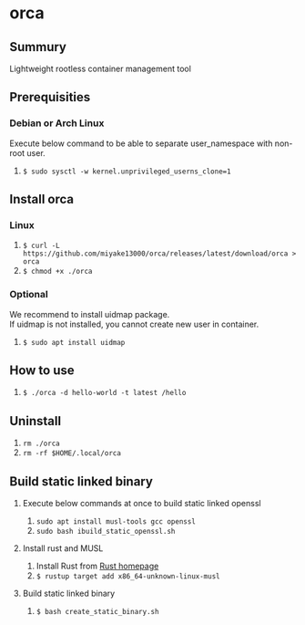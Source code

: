 # orca

## Summury
Lightweight rootless container management tool

## Prerequisities
### Debian or Arch Linux
Execute below command to be able to separate user_namespace with non-root user.  
1. `$ sudo sysctl -w kernel.unprivileged_userns_clone=1`

## Install orca
### Linux
1. `$ curl -L https://github.com/miyake13000/orca/releases/latest/download/orca > orca`
2. `$ chmod +x ./orca`

### Optional
We recommend to install uidmap package.  
If uidmap is not installed, you cannot create new user in container.  
1. `$ sudo apt install uidmap`

## How to use
1. `$ ./orca -d hello-world -t latest /hello`

## Uninstall
1. `rm ./orca`
2. `rm -rf $HOME/.local/orca`

## Build static linked binary
1. Execute below commands at once to build static linked openssl
    1. `sudo apt install musl-tools gcc openssl`
    2. `sudo bash ibuild_static_openssl.sh`

2. Install rust and MUSL
    1. Install Rust from [Rust homepage](https://www.rust-lang.org/tools/install)
    2. `$ rustup target add x86_64-unknown-linux-musl`

3. Build static linked binary
    1. `$ bash create_static_binary.sh`

